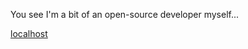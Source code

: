 You see I'm a bit of an open-source developer myself...

[localhost](localhost:8080)

<!---
a1g0r1thm9/a1g0r1thm9 is a ✨ special ✨ repository because its `README.md` (this file) appears on your GitHub profile.
You can click the Preview link to take a look at your changes.
--->
